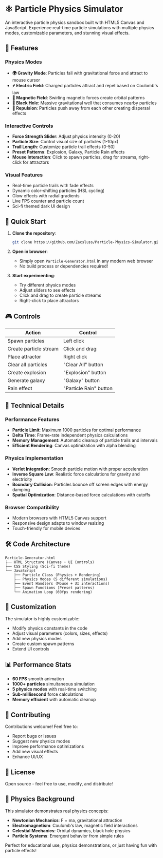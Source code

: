 # ⚛️ Particle Physics Simulator

An interactive particle physics sandbox built with HTML5 Canvas and JavaScript. Experience real-time particle simulations with multiple physics modes, customizable parameters, and stunning visual effects.

## 🌟 Features

### Physics Modes
- **🌍 Gravity Mode**: Particles fall with gravitational force and attract to mouse cursor
- **⚡ Electric Field**: Charged particles attract and repel based on Coulomb's law
- **🧲 Magnetic Field**: Swirling magnetic forces create orbital patterns
- **🌌 Black Hole**: Massive gravitational well that consumes nearby particles
- **💫 Repulsion**: Particles push away from each other creating dispersal effects

### Interactive Controls
- **Force Strength Slider**: Adjust physics intensity (0-20)
- **Particle Size**: Control visual size of particles (1-10px)
- **Trail Length**: Customize particle trail effects (0-50)
- **Preset Patterns**: Explosion, Galaxy, Particle Rain effects
- **Mouse Interaction**: Click to spawn particles, drag for streams, right-click for attractors

### Visual Features
- Real-time particle trails with fade effects
- Dynamic color-shifting particles (HSL cycling)
- Glow effects with radial gradients
- Live FPS counter and particle count
- Sci-fi themed dark UI design

## 🚀 Quick Start

1. **Clone the repository**:
   ```bash
   git clone https://github.com/Zacsluss/Particle-Physics-Simulator.git
   ```

2. **Open in browser**:
   - Simply open `Particle-Generator.html` in any modern web browser
   - No build process or dependencies required!

3. **Start experimenting**:
   - Try different physics modes
   - Adjust sliders to see effects
   - Click and drag to create particle streams
   - Right-click to place attractors

## 🎮 Controls

| Action | Control |
|--------|---------|
| Spawn particles | Left click |
| Create particle stream | Click and drag |
| Place attractor | Right click |
| Clear all particles | "Clear All" button |
| Create explosion | "Explosion" button |
| Generate galaxy | "Galaxy" button |
| Rain effect | "Particle Rain" button |

## 🔧 Technical Details

### Performance Features
- **Particle Limit**: Maximum 1000 particles for optimal performance
- **Delta Time**: Frame-rate independent physics calculations
- **Memory Management**: Automatic cleanup of particle trails and intervals
- **Efficient Rendering**: Canvas optimization with alpha blending

### Physics Implementation
- **Verlet Integration**: Smooth particle motion with proper acceleration
- **Inverse Square Law**: Realistic force calculations for gravity and electricity
- **Boundary Collision**: Particles bounce off screen edges with energy damping
- **Spatial Optimization**: Distance-based force calculations with cutoffs

### Browser Compatibility
- Modern browsers with HTML5 Canvas support
- Responsive design adapts to window resizing
- Touch-friendly for mobile devices

## 🛠️ Code Architecture

```
Particle-Generator.html
├── HTML Structure (Canvas + UI Controls)
├── CSS Styling (Sci-fi theme)
└── JavaScript
    ├── Particle Class (Physics + Rendering)
    ├── Physics Modes (5 different simulations)
    ├── Event Handlers (Mouse + UI interactions)
    ├── Spawn Functions (Preset patterns)
    └── Animation Loop (60fps rendering)
```

## 🎨 Customization

The simulator is highly customizable:
- Modify physics constants in the code
- Adjust visual parameters (colors, sizes, effects)
- Add new physics modes
- Create custom spawn patterns
- Extend UI controls

## 📊 Performance Stats

- **60 FPS** smooth animation
- **1000+ particles** simultaneous simulation
- **5 physics modes** with real-time switching
- **Sub-millisecond** force calculations
- **Memory efficient** with automatic cleanup

## 🤝 Contributing

Contributions welcome! Feel free to:
- Report bugs or issues
- Suggest new physics modes
- Improve performance optimizations
- Add new visual effects
- Enhance UI/UX

## 📄 License

Open source - feel free to use, modify, and distribute!

## 🔬 Physics Background

This simulator demonstrates real physics concepts:
- **Newtonian Mechanics**: F = ma, gravitational attraction
- **Electromagnetism**: Coulomb's law, magnetic field interactions
- **Celestial Mechanics**: Orbital dynamics, black hole physics
- **Particle Systems**: Emergent behavior from simple rules

Perfect for educational use, physics demonstrations, or just having fun with particle effects!